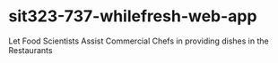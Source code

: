 # sit323-737-whilefresh-web-app

Let Food Scientists Assist Commercial Chefs in providing dishes in the Restaurants
